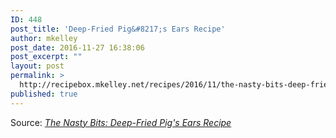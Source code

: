 ```yaml
---
ID: 448
post_title: 'Deep-Fried Pig&#8217;s Ears Recipe'
author: mkelley
post_date: 2016-11-27 16:38:06
post_excerpt: ""
layout: post
permalink: >
  http://recipebox.mkelley.net/recipes/2016/11/the-nasty-bits-deep-fried-pigs-ears-recipe/
published: true
---
```

Source: <em><a href="http://www.seriouseats.com/recipes/2009/10/crisp-fried-pigs-ears-salad-recipe.html">The Nasty Bits: Deep-Fried Pig's Ears Recipe</a></em>